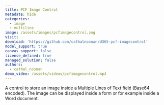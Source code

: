 ```yaml
---
title: PCF Image Control
metadate: hide
categories:
  - image
  - multiline
image: /assets/images/pcfimagecontrol.png
visit: 
download: 'https://github.com/cathalnoonan/d365-pcf-imagecontrol'
model_support: true
canvas_support: false
license_defined: true
managed_solution: false
authors:
  - cathal_noonan
demo_video: /assets/videos/pcfimagecontrol.mp4
---
```

A control to store an image inside a Multiple Lines of Text field (Base64 encoded). The image can be displayed inside a form or for example inside a Word document.
